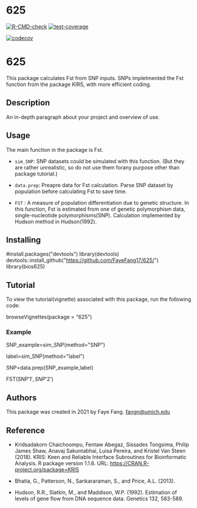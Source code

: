 # 625
 <!-- badges: start -->
  [![R-CMD-check](https://github.com/FayeFang17/625/workflows/R-CMD-check/badge.svg)](https://github.com/FayeFang17/625/actions)
  [![test-coverage](https://github.com/ninapomelo/MLR/actions/workflows/test-coverage.yaml/badge.svg)](https://github.com/ninapomelo/MLR/actions/workflows/test-coverage.yaml)

 [![codecov](https://codecov.io/gh/ninapomelo/MLR/branch/main/graph/badge.svg?token=G2Y14R6DG5)](https://codecov.io/gh/ninapomelo/MLR)

  
  <!-- badges: end -->
 
# 625

This package calculates Fst from SNP inputs. SNPs impletmented the Fst function from the package KIRS, with more efficient coding.

## Description

An in-depth paragraph about your project and overview of use.

## Usage

The main function in the package is Fst.

* `sim_SNP`: SNP datasets could be simulated with this function. (But they are rather unrealistic, so do not use them forany purpose other than package tutorial.)

* `data.prep`: Preapre data for Fst calculation. Parse SNP dataset by population before calculating Fst to save time.

* `FST` : A measure of population differentiation due to genetic structure. In this function, Fst is estimated from one of genetic polymorphism data, single-nucleotide polymorphisms(SNP). Calculation implemented by Hudson method in Hudson(1992).

## Installing

#install.packages("devtools")
library(devtools)
devtools::install_github("https://github.com/FayeFang17/625/")
library(bios625)

## Tutorial

To view the tutorial(vignette) associated with this package, run the following code:

browseVignettes(package = "625")

### Example

SNP_example=sim_SNP(method="SNP")

label=sim_SNP(method="label")

SNP=data.prep(SNP_example,label)

FST(SNP$'1',SNP$'2')

## Authors

This package was created in 2021 by Faye Fang.
fangn@umich.edu


## Reference

* Kridsadakorn Chaichoompu, Fentaw Abegaz, Sissades Tongsima, Philip James Shaw, Anavaj Sakuntabhai, Luisa
  Pereira, and Kristel Van Steen (2018). KRIS: Keen and Reliable Interface Subroutines for Bioinformatic
  Analysis. R package version 1.1.6. URL: https://CRAN.R-project.org/package=KRIS


* Bhatia, G., Patterson, N., Sankararaman, S., and Price, A.L. (2013).

* Hudson, R.R., Slatkin, M., and Maddison, W.P. (1992). Estimation of levels of
gene flow from DNA sequence data. Genetics 132, 583-589.

